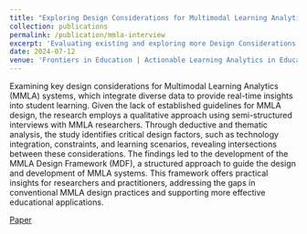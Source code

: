 ```yaml
---
title: "Exploring Design Considerations for Multimodal Learning Analytics Systems: An Interview Study"
collection: publications
permalink: /publication/mmla-interview
excerpt: 'Evaluating existing and exploring more Design Considerations for Multimodal Learning Analytics Systems through interviews with experts.'
date: 2024-07-12
venue: 'Frontiers in Education | Actionable Learning Analytics in Education: An opportunity to close the learning loop'
---
```


Examining key design considerations for Multimodal Learning Analytics (MMLA) systems, which integrate diverse data to provide real-time insights into student learning. Given the lack of established guidelines for MMLA design, the research employs a qualitative approach using semi-structured interviews with MMLA researchers. Through deductive and thematic analysis, the study identifies critical design factors, such as technology integration, constraints, and learning scenarios, revealing intersections between these considerations. The findings led to the development of the MMLA Design Framework (MDF), a structured approach to guide the design and development of MMLA systems. This framework offers practical insights for researchers and practitioners, addressing the gaps in conventional MMLA design practices and supporting more effective educational applications.

[Paper](https://doi.org/10.3389/feduc.2024.1356537)